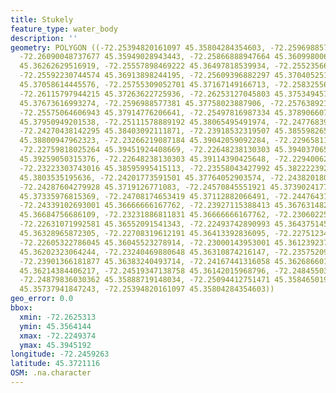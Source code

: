```yaml
---
title: Stukely
feature_type: water_body
description: ''
geometry: POLYGON ((-72.25394820161097 45.35804284354603, -72.2596988577381 45.35641442266186,
  -72.26090048737677 45.35949028943443, -72.25866888947664 45.36099800619441, -72.25798224396959
  45.36262629516919, -72.25557898469222 45.36497818539934, -72.2552356619387 45.36594303515829,
  -72.25592230744574 45.36913898244195, -72.25609396882297 45.37040525122895, -72.25806807465774
  45.37058614445576, -72.25755309052701 45.37167149166713, -72.25832556672312 45.37342006281017,
  -72.26115797944215 45.37263622725936, -72.26253127045803 45.375349457883, -72.26244543976898
  45.37673616993274, -72.2596988577381 45.37758023887906, -72.25763892121518 45.37794197885614,
  -72.25575064606943 45.37914776206641, -72.25497816987334 45.37890660748103, -72.25283240266134
  45.37950949201538, -72.25111578889192 45.38065495491974, -72.24776839204215 45.3821018222609,
  -72.24270438142295 45.38403092111871, -72.23918532319507 45.38559826547163, -72.23626707978788
  45.38800947962323, -72.23266219087184 45.39042059092284, -72.22965811677558 45.39144528208037,
  -72.22759818025264 45.39451924408669, -72.22648238130303 45.39403706502441, -72.22648238130303
  45.39259050315376, -72.22648238130303 45.39114390425648, -72.22940062471022 45.38825059538128,
  -72.23223303743016 45.38595995415113, -72.23558043427992 45.38222239286819, -72.2379836935573
  45.3803535195636, -72.24201773591501 45.37764052903574, -72.24382018037258 45.37637442224172,
  -72.24287604279928 45.3719126771083, -72.24570845551921 45.3739024177497, -72.24828337617289
  45.37335976815369, -72.24708174653419 45.37112882066491, -72.24476431794591 45.36925958069024,
  -72.24339102693001 45.36666666167762, -72.23927115388413 45.3676314826371, -72.23626707978788
  45.36684756686109, -72.23231886811831 45.36666666167762, -72.2306022543489 45.36684756686109,
  -72.22631071992581 45.36552091541343, -72.22493742890993 45.36437514594366, -72.22493742890993
  45.36328965872305, -72.22708319612191 45.36413392836095, -72.22751234956449 45.36178200303217,
  -72.22605322786045 45.36045523278914, -72.23000143953001 45.36123923714803, -72.23171805329942
  45.36202323064244, -72.23240469880648 45.36310874216147, -72.23575209565715 45.36359118504024,
  -72.23901366181877 45.36383240493714, -72.24167441316058 45.36268660126807, -72.24347685761906
  45.36214384406217, -72.24519347138758 45.36142015968796, -72.24845503755009 45.36057584955162,
  -72.24879836030362 45.35888719148034, -72.25094412751471 45.35846501908812, -72.25060080476119
  45.35737941847243, -72.25394820161097 45.35804284354603))
geo_error: 0.0
bbox:
  xmin: -72.2625313
  ymin: 45.3564144
  xmax: -72.2249374
  ymax: 45.3945192
longitude: -72.2459263
latitude: 45.3721116
OSM: .na.character
---
```

